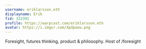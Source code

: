 ```yaml
---
username: eriklarsson.eth
displayname: Erik
fid: 322391
profile: https://warpcast.com/eriklarsson.eth
avatar: https://i.imgur.com/Xpdpaow.png
---
```

Foresight, futures thinking, product & philosophy. Host of /foresight  
